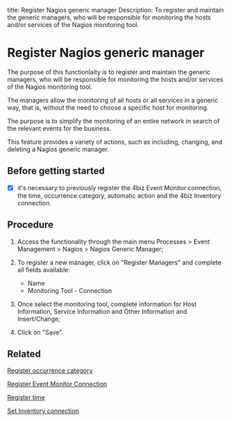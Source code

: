 title: Register Nagios generic manager
Description: To register and maintain the generic managers, who will be responsible for monitoring the hosts and/or services of the Nagios monitoring tool.
# Register Nagios generic manager

The purpose of this functionlaity is to register and maintain the generic
managers, who will be responsible for monitoring the hosts and/or services of
the Nagios monitoring tool.

The managers allow the monitoring of all hosts or all services in a generic way,
that is, without the need to choose a specific host for monitoring.

The purpose is to simplify the monitoring of an entire network in search of the
relevant events for the business.

This feature provides a variety of actions, such as including, changing, and
deleting a Nagios generic manager.

Before getting started
--------------------------

- [x] it's necessary to previously register the 4biz Event Monitor connection, 
the time, occurrence category, automatic action and the 4biz Inventory connection.

Procedure
-------------

1.  Access the functionality through the main menu Processes \> Event Management
    \> Nagios \> Nagios Generic Manager;

2.  To register a new manager, click on "Register Managers" and complete all fields available:

    - Name
    - Monitoring Tool - Connection
    
3.  Once select the monitoring tool, complete information for Host Information, Service Information and Other Information and Insert/Change;    

4.  Click on "Save".

Related
-------

[Register occurrence category](/en-us/4biz-helium/processes/event/configuration/register-occurence-category.html)

[Register Event Monitor Connection](/en-us/4biz-helium/processes/event/configuration/register-event-monitor-connection.html)

[Register time](/en-us/4biz-helium/processes/event/configuration/register-time.html)

[Set Inventory connection](/en-us/4biz-helium/processes/event/configuration/set-inventory-connection.html)
